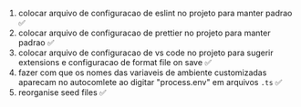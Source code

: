 1. colocar arquivo de configuracao de eslint no projeto para manter padrao ✅
1. colocar arquivo de configuracao de prettier no projeto para manter padrao ✅
1. colocar arquivo de configuracao de vs code no projeto para sugerir extensions e configuracao de format file on save ✅
1. fazer com que os nomes das variaveis de ambiente customizadas aparecam no autocomlete ao digitar "process.env" em arquivos `.ts` ✅
1. reorganise seed files ✅

